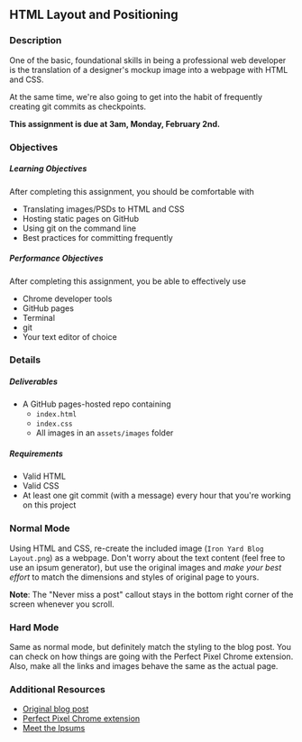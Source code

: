 ## HTML Layout and Positioning

### Description

One of the basic, foundational skills in being a professional web developer is the translation of a designer's mockup image into a webpage with HTML and CSS.

At the same time, we're also going to get into the habit of frequently creating git commits as checkpoints.

**This assignment is due at 3am, Monday, February 2nd.**

### Objectives

##### Learning Objectives

After completing this assignment, you should be comfortable with

* Translating images/PSDs to HTML and CSS
* Hosting static pages on GitHub
* Using git on the command line
* Best practices for committing frequently

##### Performance Objectives

After completing this assignment, you be able to effectively use

* Chrome developer tools
* GitHub pages
* Terminal
* git
* Your text editor of choice

### Details

##### Deliverables

* A GitHub pages-hosted repo containing
    * `index.html`
    * `index.css`
    * All images in an `assets/images` folder

##### Requirements

* Valid HTML
* Valid CSS
* At least one git commit (with a message) every hour that you're working on this project
            
### Normal Mode

Using HTML and CSS, re-create the included image (`Iron Yard Blog Layout.png`) as a webpage. Don't worry about the text content (feel free to use an ipsum generator), but use the original images and *make your best effort* to match the dimensions and styles of original page to yours.

**Note**: The "Never miss a post" callout stays in the bottom right corner of the screen whenever you scroll. 
            
### Hard Mode

Same as normal mode, but definitely match the styling to the blog post. You can check on how things are going with the Perfect Pixel Chrome extension. Also, make all the links and images behave the same as the actual page.
            
### Additional Resources

* [Original blog post](http://dc.theironyard.com/post/103666168283/here-we-go)
* [Perfect Pixel Chrome extension](https://chrome.google.com/webstore/detail/perfectpixel-by-welldonec/dkaagdgjmgdmbnecmcefdhjekcoceebi?hl=en)
* [Meet the Ipsums](http://meettheipsums.com/)